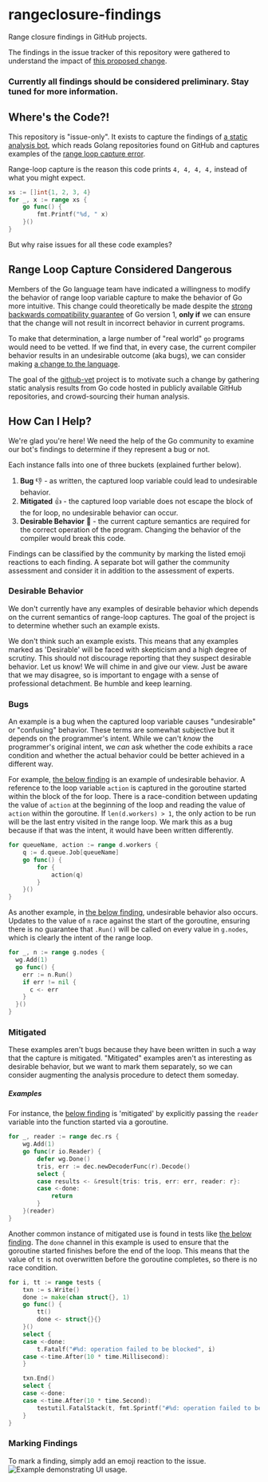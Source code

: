 # rangeclosure-findings
Range closure findings in GitHub projects.

The findings in the issue tracker of this repository were gathered to understand the impact of [this proposed change](https://golang.org/issue/20733).

### **Currently all findings should be considered preliminary. Stay tuned for more information.**

## Where's the Code?!

This repository is "issue-only". It exists to capture the findings of [a static analysis bot](https://github.com/github-vet/vet-bot), which reads Golang repositories found on GitHub and captures examples of the [range loop capture error](https://github.com/golang/go/wiki/CommonMistakes#using-reference-to-loop-iterator-variable).

Range-loop capture is the reason this code prints `4, 4, 4, 4,` instead of what you might expect.

```go
xs := []int{1, 2, 3, 4}
for _, x := range xs {
    go func() {
        fmt.Printf("%d, " x)
    }()
}
```

But why raise issues for all these code examples?

## Range Loop Capture Considered Dangerous

Members of the Go language team have indicated a willingness to modify the behavior of range loop variable capture to make the behavior of Go more intuitive. This change could theoretically be made despite the [strong backwards compatibility guarantee](https://golang.org/doc/go1compat) of Go version 1, **only if** we can ensure that the change will not result in incorrect behavior in current programs.

To make that determination, a large number of "real world" `go` programs would need to be vetted. If we find that, in every case, the current compiler behavior results in an undesirable outcome (aka bugs), we can consider making [a change to the language](https://golang.org/issue/20733).

The goal of the [github-vet](https://github.com/github-vet) project is to motivate such a change by gathering static analysis results from Go code hosted in publicly available GitHub repositories, and crowd-sourcing their human analysis.

## How Can I Help?

We're glad you're here! We need the help of the Go community to examine our bot's findings to determine if they represent a bug or not.

Each instance falls into one of three buckets (explained further below).
1. **Bug** :-1: - as written, the captured loop variable could lead to undesirable behavior.
1. **Mitigated** :+1: - the captured loop variable does not escape the block of the for loop, no undesirable behavior can occur.
1. **Desirable Behavior** :rocket: - the current capture semantics are required for the correct operation of the program. Changing the behavior of the compiler would break this code.

Findings can be classified by the community by marking the listed emoji reactions to each finding. A separate bot will gather the community assessment and consider it in addition to the assessment of experts.

### Desirable Behavior

We don't currently have any examples of desirable behavior which depends on the current semantics of range-loop captures. The goal of the project is to determine whether such an example exists.

We don't think such an example exists. This means that any examples marked as 'Desirable' will be faced with skepticism and a high degree of scrutiny. This should not discourage reporting that they suspect desirable behavior. Let us know! We will chime in and give our view. Just be aware that we may disagree, so is important to engage with a sense of professional detachment. Be humble and keep learning.

### Bugs

An example is a bug when the captured loop variable causes "undesirable" or "confusing" behavior. These terms are somewhat subjective but it depends on the programmer's intent. While we can't _know_ the programmer's original intent, we _can_ ask whether the code exhibits a race condition and whether the actual behavior could be better achieved in a different way.

For example, [the below finding](https://github.com/yamamoto-febc/jobq/blob/e84914ddcb6230dc1ce6a825ef787c87563746b6/jobqueue.go#L120-L127) is an example of undesirable behavior. A reference to the loop variable `action` is captured in the goroutine started within the block of the for loop. There is a race-condition between updating the value of `action` at the beginning of the loop and reading the value of `action` within the goroutine. If `len(d.workers) > 1`, the only action to be run will be the last entry visited in the range loop. We mark this as a bug because if that was the intent, it would have been written differently.
```go
for queueName, action := range d.workers {
	q := d.queue.Job[queueName]
	go func() {
		for {
			action(q)
		}
	}()
}
```

As another example, in [the below finding](https://github.com/zikichombo/plug/blob/06941afb0420c1fbd344a7665b1a6cf2706a6981/graph.go#L37-L45), undesirable behavior also occurs. Updates to the value of `n` race against the start of the goroutine, ensuring there is no guarantee that `.Run()` will be called on every value in `g.nodes`, which is clearly the intent of the range loop.
```go
for _, n := range g.nodes {
  wg.Add(1)
  go func() {
    err := n.Run()
    if err != nil {
      c <- err
    }
  }()
}
```

### Mitigated

These examples aren't bugs because they have been written in such a way that the capture is mitigated. "Mitigated" examples aren't as interesting as desirable behavior, but we want to mark them separately, so we can consider augmenting the analysis procedure to detect them someday.

##### Examples
For instance, the [below finding](https://github.com/wallix/triplestore/blob/4099dd913851642f2c0b71f9c1a0c6887748849c/decode.go#L263-L274) is 'mitigated' by explicitly passing the `reader` variable into the function started via a goroutine.
```go
for _, reader := range dec.rs {
	wg.Add(1)
	go func(r io.Reader) {
		defer wg.Done()
		tris, err := dec.newDecoderFunc(r).Decode()
		select {
		case results <- &result{tris: tris, err: err, reader: r}:
		case <-done:
			return
		}
	}(reader)
}
```
Another common instance of mitigated use is found in tests like [the below finding](https://github.com/pi-pi-miao/eye/blob/6183d469de4cf8d7fcc95e2781827db079601911/vendor/go.etcd.io/etcd/mvcc/kv_test.go#L411-L430). The `done` channel in this example is used to ensure that the goroutine started finishes before the end of the loop. This means that the value of `tt` is not overwritten before the goroutine completes, so there is no race condition.

```go
for i, tt := range tests {
	txn := s.Write()
	done := make(chan struct{}, 1)
	go func() {
		tt()
		done <- struct{}{}
	}()
	select {
	case <-done:
		t.Fatalf("#%d: operation failed to be blocked", i)
	case <-time.After(10 * time.Millisecond):
	}

	txn.End()
	select {
	case <-done:
	case <-time.After(10 * time.Second):
		testutil.FatalStack(t, fmt.Sprintf("#%d: operation failed to be unblocked", i))
	}
}
```

### Marking Findings

To mark a finding, simply add an emoji reaction to the issue.
![Example demonstrating UI usage.](https://github.com/github-vet/rangeclosure-findings/blob/355212562c9eb26da4d2267ad13817e29857303d/example.png)

